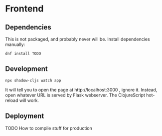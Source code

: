 # Frontend

## Dependencies

This is not packaged, and probably never will be. Install dependencies
manually:

```
dnf install TODO
```


## Development

```
npx shadow-cljs watch app
```

It will tell you to open the page at http://localhost:3000 , ignore
it. Instead, open whatever URL is served by Flask webserver. The
ClojureScript hot-reload will work.


## Deployment

TODO How to compile stuff for production
